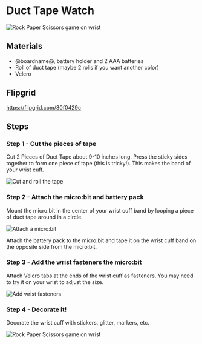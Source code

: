 # Duct Tape Watch

![Rock Paper Scissors game on wrist](/static/mb/projects/duct-tape-watch.jpg)

## Materials

* @boardname@, battery holder and 2 AAA batteries
* Roll of duct tape (maybe 2 rolls if you want another color)
* Velcro

## Flipgrid

https://flipgrid.com/30f0429c

## Steps

### Step 1 - Cut the pieces of tape

Cut 2 Pieces of Duct Tape about 9-10 inches long. Press the sticky sides together to form one piece of tape (this is tricky!). This makes the band of your wrist cuff.

![Cut and roll the tape](/static/mb/projects/duct-tape-watch/cut-roll-tape.jpg)

### Step 2 - Attach the micro:bit and battery pack

Mount the micro:bit in the center of your wrist cuff band by looping a piece of duct tape around in a circle.

![Attach a micro:bit](/static/mb/projects/duct-tape-watch/attach-mb.jpg)

Attach the battery pack to the micro:bit and tape it on the wrist cuff band on the opposite side from the micro:bit.

### Step 3 - Add the wrist fasteners the micro:bit

Attach Velcro tabs at the ends of the wrist cuff as fasteners. You may need to try it on your wrist to adjust the size.

![Add wrist fasteners](/static/mb/projects/duct-tape-watch/wrist-fastener.jpg)

### Step 4 - Decorate it!

Decorate the wrist cuff with stickers, glitter, markers, etc.

![Rock Paper Scissors game on wrist](/static/mb/projects/duct-tape-watch.jpg)
